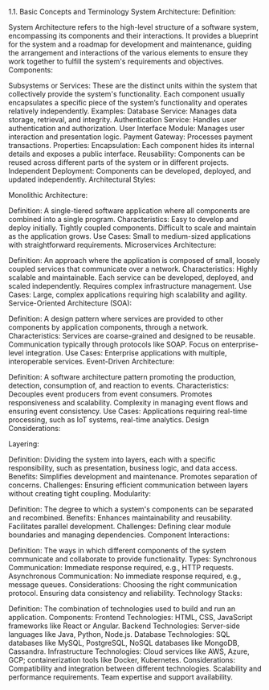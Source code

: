 
1.1. Basic Concepts and Terminology
System Architecture:
Definition:

System Architecture refers to the high-level structure of a software system, encompassing its components and their interactions. It provides a blueprint for the system and a roadmap for development and maintenance, guiding the arrangement and interactions of the various elements to ensure they work together to fulfill the system's requirements and objectives.
Components:

Subsystems or Services:
These are the distinct units within the system that collectively provide the system's functionality. Each component usually encapsulates a specific piece of the system’s functionality and operates relatively independently.
Examples:
Database Service: Manages data storage, retrieval, and integrity.
Authentication Service: Handles user authentication and authorization.
User Interface Module: Manages user interaction and presentation logic.
Payment Gateway: Processes payment transactions.
Properties:
Encapsulation: Each component hides its internal details and exposes a public interface.
Reusability: Components can be reused across different parts of the system or in different projects.
Independent Deployment: Components can be developed, deployed, and updated independently.
Architectural Styles:

Monolithic Architecture:

Definition: A single-tiered software application where all components are combined into a single program.
Characteristics:
Easy to develop and deploy initially.
Tightly coupled components.
Difficult to scale and maintain as the application grows.
Use Cases: Small to medium-sized applications with straightforward requirements.
Microservices Architecture:

Definition: An approach where the application is composed of small, loosely coupled services that communicate over a network.
Characteristics:
Highly scalable and maintainable.
Each service can be developed, deployed, and scaled independently.
Requires complex infrastructure management.
Use Cases: Large, complex applications requiring high scalability and agility.
Service-Oriented Architecture (SOA):

Definition: A design pattern where services are provided to other components by application components, through a network.
Characteristics:
Services are coarse-grained and designed to be reusable.
Communication typically through protocols like SOAP.
Focus on enterprise-level integration.
Use Cases: Enterprise applications with multiple, interoperable services.
Event-Driven Architecture:

Definition: A software architecture pattern promoting the production, detection, consumption of, and reaction to events.
Characteristics:
Decouples event producers from event consumers.
Promotes responsiveness and scalability.
Complexity in managing event flows and ensuring event consistency.
Use Cases: Applications requiring real-time processing, such as IoT systems, real-time analytics.
Design Considerations:

Layering:

Definition: Dividing the system into layers, each with a specific responsibility, such as presentation, business logic, and data access.
Benefits:
Simplifies development and maintenance.
Promotes separation of concerns.
Challenges: Ensuring efficient communication between layers without creating tight coupling.
Modularity:

Definition: The degree to which a system's components can be separated and recombined.
Benefits:
Enhances maintainability and reusability.
Facilitates parallel development.
Challenges: Defining clear module boundaries and managing dependencies.
Component Interactions:

Definition: The ways in which different components of the system communicate and collaborate to provide functionality.
Types:
Synchronous Communication: Immediate response required, e.g., HTTP requests.
Asynchronous Communication: No immediate response required, e.g., message queues.
Considerations:
Choosing the right communication protocol.
Ensuring data consistency and reliability.
Technology Stacks:

Definition: The combination of technologies used to build and run an application.
Components:
Frontend Technologies: HTML, CSS, JavaScript frameworks like React or Angular.
Backend Technologies: Server-side languages like Java, Python, Node.js.
Database Technologies: SQL databases like MySQL, PostgreSQL, NoSQL databases like MongoDB, Cassandra.
Infrastructure Technologies: Cloud services like AWS, Azure, GCP; containerization tools like Docker, Kubernetes.
Considerations:
Compatibility and integration between different technologies.
Scalability and performance requirements.
Team expertise and support availability.
